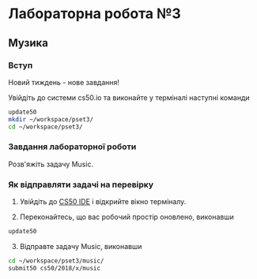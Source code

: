 # Лабораторна робота №3

## Музика

### Вступ

Новий тиждень - нове завдання!

Увійдіть до системи cs50.io та виконайте у терміналі наступні команди

```bash
update50
mkdir ~/workspace/pset3/
cd ~/workspace/pset3/
```

### Завдання лабораторної роботи

Розв'яжіть задачу Music.

### Як відправляти задачі на перевірку

1. Увійдіть до [CS50 IDE](https://cs50.io) і відкрийте вікно терміналу.

2. Переконайтесь, що вас робочий простір оновлено, виконавши
```bash
update50
```

3. Відправте задачу Music, виконавши

```bash
cd ~/workspace/pset3/music/
submit50 cs50/2018/x/music
```
